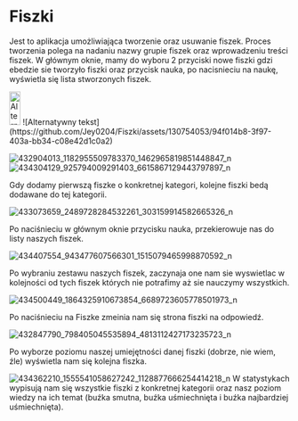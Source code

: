 # Fiszki

Jest to aplikacja umożliwiająca tworzenie oraz usuwanie fiszek. Proces tworzenia polega na nadaniu nazwy grupie fiszek oraz wprowadzeniu treści fiszek. W głównym oknie, mamy do wyboru 2 przyciski nowe fiszki gdzi ebedzie sie tworzyło fiszki oraz przycisk nauka, po nacisnieciu na naukę, wyświetla się lista stworzonych fiszek. 

<img src="[432847790_798405045535894_4813112427173235723_n](https://github.com/Jey0204/Fiszki/assets/130754053/8a3079f4-394b-4e09-b77c-369d80ba1116)" alt="Alternatywny tekst" width="20" height="60">
![Alternatywny tekst](https://github.com/Jey0204/Fiszki/assets/130754053/94f014b8-3f97-403a-bb34-c08e42d1c0a2)

![432904013_1182955509783370_1462965819851448847_n](https://github.com/Jey0204/Fiszki/assets/130754053/fff7fc5c-5f96-4d75-88a4-ce970004b55c) ![434304129_925794009291403_6615867129443797897_n](https://github.com/Jey0204/Fiszki/assets/130754053/b7829965-0b66-4867-bca4-7c70324de7dc)

Gdy dodamy pierwszą fiszke o konkretnej kategori, kolejne fiszki bedą dodawane do tej kategorii.

![433073659_2489728284532261_303159914582665326_n](https://github.com/Jey0204/Fiszki/assets/130754053/73336e2d-2b9f-4d3f-b07f-181c964d1d1c)

Po naciśnieciu w głównym oknie przycisku nauka, przekierowuje nas do listy naszych fiszek.

![434407554_943477607566301_1515079465998870592_n](https://github.com/Jey0204/Fiszki/assets/130754053/9467af09-dad6-41d4-92aa-d445c060a667)

Po wybraniu zestawu naszych fiszek, zaczynaja one nam sie wyswietlac w kolejności od tych fiszek których nie potrafimy aż sie nauczymy wszystkich.

![434500449_1864325910673854_6689723605778501973_n](https://github.com/Jey0204/Fiszki/assets/130754053/03152215-3a09-4416-a0fb-a44d0d118df8)

Po naciśnieciu na Fiszke zmeinia nam się strona fiszki na odpowiedź.

![432847790_798405045535894_4813112427173235723_n](https://github.com/Jey0204/Fiszki/assets/130754053/c23317cc-5f32-4ac2-ad28-e8c0a57839dd)

Po wyborze poziomu naszej umiejętności danej fiszki (dobrze, nie wiem, źle) wyświetla nam się kolejna fiszka.

![434362210_1555541058627242_1128877666254414218_n](https://github.com/Jey0204/Fiszki/assets/130754053/586e5754-b858-440c-84e0-1ca705024d8d)
W statystykach wypisują nam się wszystkie fiszki z konkretnej kategorii oraz nasz poziom wiedzy na ich temat (buźka smutna, buźka uśmiechnięta i buźka najbardziej uśmiechnięta).
